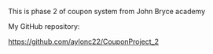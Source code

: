 This is phase 2 of coupon system from John Bryce academy

My GitHub repository:

https://github.com/aylonc22/CouponProject_2